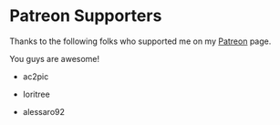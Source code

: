 # Patreon Supporters

Thanks to the following folks who supported me on my [Patreon](https://www.patreon.com/illusion0001) page.

You guys are awesome!

- ac2pic

- Ioritree

- alessaro92

<!--
- TeMkA169

- smasher248

- Ethan Snyder

- cad5150
-->
